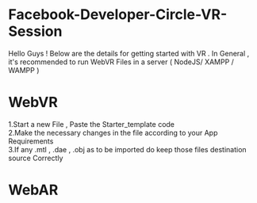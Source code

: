 # Facebook-Developer-Circle-VR-Session
Hello Guys ! Below are the details for getting started with VR . In General , it's recommended to run WebVR Files in a server ( NodeJS/ XAMPP / WAMPP )

# WebVR 

1.Start a new  File , Paste the Starter_template code <br>
2.Make the necessary changes in the file according to your App Requirements <br>
3.If any .mtl , .dae , .obj as to be imported do keep those files destination source Correctly <br>
 
# WebAR




